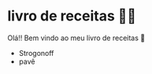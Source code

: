 # livro de receitas :man_cook:

Olá!! Bem vindo ao meu livro de receitas :wave:

* Strogonoff
* pavê
